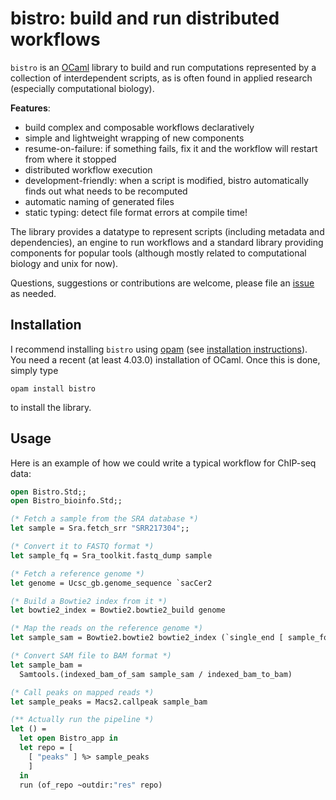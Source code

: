 # bistro: build and run distributed workflows

`bistro` is an [OCaml](http://ocaml.org) library to build and run
computations represented by a collection of interdependent scripts, as
is often found in applied research (especially computational
biology).

**Features**:
- build complex and composable workflows declaratively
- simple and lightweight wrapping of new components
- resume-on-failure: if something fails, fix it and the workflow will
  restart from where it stopped
- distributed workflow execution
- development-friendly: when a script is modified, bistro
  automatically finds out what needs to be recomputed
- automatic naming of generated files
- static typing: detect file format errors at compile time!

The library provides a datatype to represent scripts (including
metadata and dependencies), an engine to run workflows and a
standard library providing components for popular tools (although
mostly related to computational biology and unix for now).

Questions, suggestions or contributions are welcome, please file an
[issue](https://github.com/pveber/bistro/issues) as needed.

## Installation

I recommend installing `bistro` using
[opam](http://opam.ocaml.org/) (see
[installation instructions](http://opam.ocaml.org/doc/Install.html)). You
need a recent (at least 4.03.0) installation of OCaml. Once this is
done, simply type

```
opam install bistro
```

to install the library.

## Usage

Here is an example of how we could write a typical workflow for
ChIP-seq data:

```ocaml
open Bistro.Std;;
open Bistro_bioinfo.Std;;

(* Fetch a sample from the SRA database *)
let sample = Sra.fetch_srr "SRR217304";;

(* Convert it to FASTQ format *)
let sample_fq = Sra_toolkit.fastq_dump sample

(* Fetch a reference genome *)
let genome = Ucsc_gb.genome_sequence `sacCer2

(* Build a Bowtie2 index from it *)
let bowtie2_index = Bowtie2.bowtie2_build genome

(* Map the reads on the reference genome *)
let sample_sam = Bowtie2.bowtie2 bowtie2_index (`single_end [ sample_fq ])

(* Convert SAM file to BAM format *)
let sample_bam =
  Samtools.(indexed_bam_of_sam sample_sam / indexed_bam_to_bam)

(* Call peaks on mapped reads *)
let sample_peaks = Macs2.callpeak sample_bam

(** Actually run the pipeline *)
let () =
  let open Bistro_app in
  let repo = [
    [ "peaks" ] %> sample_peaks 
    ]
  in
  run (of_repo ~outdir:"res" repo)
```
